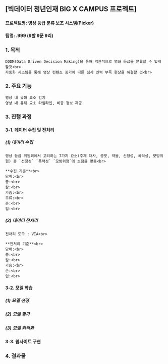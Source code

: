 ##  [빅데이터 청년인재 BIG X CAMPUS 프로젝트]
#### 프로젝트명: 영상 등급 분류 보조 시스템(Picker) 
#### 팀명: .999 (9할 9푼 9리)
<div class="divider"></div>

### 1. 목적
    DDDM(Data Driven Decision Making)을 통해 객관적으로 영화 등급을 분류할 수 있게 할것<br>
    자동화 시스템을 통해 영상 컨텐츠 증가에 따른 심사 인력 부족 현상을 해결할 것<br>
### 2. 주요 기능
    영상 내 유해 요소 감지
    영상 내 유해 요소 타임라인, 비중 정보 제공

### 3. 진행 과정
#### 3-1. 데이터 수집 및 전처리
##### (1) 데이터 수집
    영상 등급 위원회에서 고려하는 7가지 요소(주제 대사, 공포, 약물, 선정성, 폭력성, 모방위험) 중 `선정성` `폭력성` `모방위험`에 초점을 맞춤<br>
    
    **수집 기준**<br>
    담배:<br>
    총:<br>
    칼:<br>
    가슴:<br>
    주류:<br>
    손:<br>
    입:<br>
##### (2) 데이터 전처리
    전처리 도구 : VIA<br>

    **전처리 기준**<br>
    담배:<br>
    총:<br>
    칼:<br>
    가슴:<br>
    손:<br>
    입:<br>
#### 3-2. 모델 학습
##### (1) 모델 선정
##### (2) 모델 평가
##### (3) 모델 최적화
#### 3-3. 웹사이트 구현

### 4. 결과물



